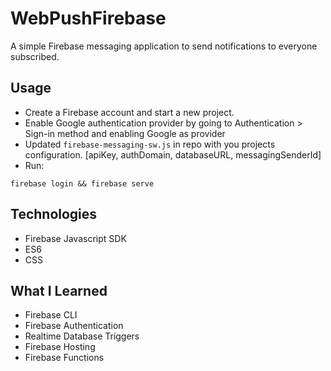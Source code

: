 # WebPushFirebase

A simple Firebase messaging application to send notifications to everyone subscribed.

## Usage

* Create a Firebase account and start a new project.
* Enable Google authentication provider by going to Authentication > Sign-in method and enabling Google as provider
* Updated `firebase-messaging-sw.js` in repo with you projects configuration. [apiKey, authDomain, databaseURL, messagingSenderId]
* Run:
```
firebase login && firebase serve
```

## Technologies

* Firebase Javascript SDK
* ES6
* CSS


## What I Learned

* Firebase CLI
* Firebase Authentication
* Realtime Database Triggers
* Firebase Hosting
* Firebase Functions